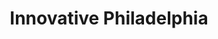 ---
pid: LLB70
title: Innovative Philadelphia
location_transcription: Somewhere around the University
zipcode: 
outside_phl: 
neighborhood: 
age: '37'
age_range: 30-39
instagram: 
image_file_name: LLB_70.jpg
proposal_transcription: 
topic: Art,Philadelphia
topic_summary: 0, 0
type: Sculpture Statue
keywords_other: 
credit: Dorota
image_labels: 3D form //#IP// with bell between letters
twitter: 
facebook: 
permalink: "/monuments/llb70/"
layout: item-page
---